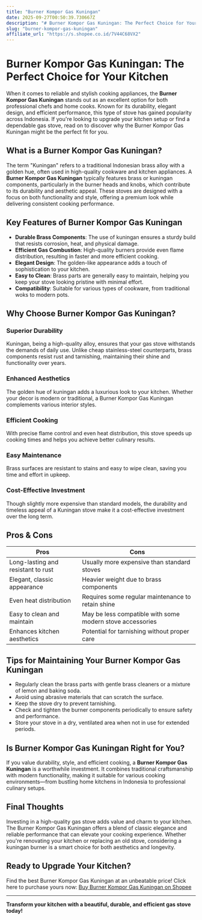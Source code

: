 ```yaml
---
title: "Burner Kompor Gas Kuningan"
date: 2025-09-27T00:50:39.730667Z
description: "# Burner Kompor Gas Kuningan: The Perfect Choice for Your Kitchen..."
slug: "burner-kompor-gas-kuningan"
affiliate_url: "https://s.shopee.co.id/7V44C68VX2"
---
```

# Burner Kompor Gas Kuningan: The Perfect Choice for Your Kitchen

When it comes to reliable and stylish cooking appliances, the **Burner Kompor Gas Kuningan** stands out as an excellent option for both professional chefs and home cooks. Known for its durability, elegant design, and efficient performance, this type of stove has gained popularity across Indonesia. If you're looking to upgrade your kitchen setup or find a dependable gas stove, read on to discover why the Burner Kompor Gas Kuningan might be the perfect fit for you.

## What is a Burner Kompor Gas Kuningan?

The term "Kuningan" refers to a traditional Indonesian brass alloy with a golden hue, often used in high-quality cookware and kitchen appliances. A **Burner Kompor Gas Kuningan** typically features brass or kuningan components, particularly in the burner heads and knobs, which contribute to its durability and aesthetic appeal. These stoves are designed with a focus on both functionality and style, offering a premium look while delivering consistent cooking performance.

## Key Features of Burner Kompor Gas Kuningan

- **Durable Brass Components**: The use of kuningan ensures a sturdy build that resists corrosion, heat, and physical damage.
- **Efficient Gas Combustion**: High-quality burners provide even flame distribution, resulting in faster and more efficient cooking.
- **Elegant Design**: The golden-like appearance adds a touch of sophistication to your kitchen.
- **Easy to Clean**: Brass parts are generally easy to maintain, helping you keep your stove looking pristine with minimal effort.
- **Compatibility**: Suitable for various types of cookware, from traditional woks to modern pots.

## Why Choose Burner Kompor Gas Kuningan?

### Superior Durability

Kuningan, being a high-quality alloy, ensures that your gas stove withstands the demands of daily use. Unlike cheap stainless-steel counterparts, brass components resist rust and tarnishing, maintaining their shine and functionality over years.

### Enhanced Aesthetics

The golden hue of kuningan adds a luxurious look to your kitchen. Whether your decor is modern or traditional, a Burner Kompor Gas Kuningan complements various interior styles.

### Efficient Cooking

With precise flame control and even heat distribution, this stove speeds up cooking times and helps you achieve better culinary results.

### Easy Maintenance

Brass surfaces are resistant to stains and easy to wipe clean, saving you time and effort in upkeep.

### Cost-Effective Investment

Though slightly more expensive than standard models, the durability and timeless appeal of a Kuningan stove make it a cost-effective investment over the long term.

## Pros & Cons

| **Pros** | **Cons** |
| --- | --- |
| Long-lasting and resistant to rust | Usually more expensive than standard stoves |
| Elegant, classic appearance | Heavier weight due to brass components |
| Even heat distribution | Requires some regular maintenance to retain shine |
| Easy to clean and maintain | May be less compatible with some modern stove accessories |
| Enhances kitchen aesthetics | Potential for tarnishing without proper care |

## Tips for Maintaining Your Burner Kompor Gas Kuningan

- Regularly clean the brass parts with gentle brass cleaners or a mixture of lemon and baking soda.
- Avoid using abrasive materials that can scratch the surface.
- Keep the stove dry to prevent tarnishing.
- Check and tighten the burner components periodically to ensure safety and performance.
- Store your stove in a dry, ventilated area when not in use for extended periods.

## Is Burner Kompor Gas Kuningan Right for You?

If you value durability, style, and efficient cooking, a **Burner Kompor Gas Kuningan** is a worthwhile investment. It combines traditional craftsmanship with modern functionality, making it suitable for various cooking environments—from bustling home kitchens in Indonesia to professional culinary setups.

## Final Thoughts

Investing in a high-quality gas stove adds value and charm to your kitchen. The Burner Kompor Gas Kuningan offers a blend of classic elegance and reliable performance that can elevate your cooking experience. Whether you're renovating your kitchen or replacing an old stove, considering a kuningan burner is a smart choice for both aesthetics and longevity.

## Ready to Upgrade Your Kitchen?

Find the best Burner Kompor Gas Kuningan at an unbeatable price! Click here to purchase yours now: [Buy Burner Kompor Gas Kuningan on Shopee](https://s.shopee.co.id/7V44C68VX2)

---

**Transform your kitchen with a beautiful, durable, and efficient gas stove today!**
